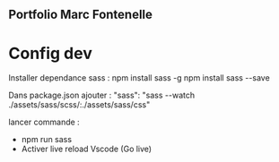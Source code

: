 ## Portfolio Marc Fontenelle

# Config dev

Installer dependance sass :
npm install sass -g
npm install sass --save

Dans package.json ajouter :
"sass": "sass --watch ./assets/sass/scss/:./assets/sass/css"

lancer commande :

- npm run sass
- Activer live reload Vscode (Go live)
